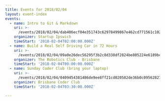```yaml
---
title: Events for 2018/02/04
layout: event-index
events:
  - name: Intro to Git & Markdown
    uri: >-
      /events/2018/02/04/dab406ecf04e351743c62978499867e462cd771561c1020eb6d84fdd9b1a432b
    organizer: Startup Ipswich
    timeStart: '2018-02-04T02:00:00.000Z'
  - name: Build a Real Self Driving Car in 72 Hours
    uri: >-
      /events/2018/02/04/09a0e26dec56295f3b2c8d338df2824be805224e6189bcb556f47d5b75c858ac
    organizer: The Robotics Club - Brisbane
    timeStart: '2018-02-04T00:00:00.000Z'
  - name: Sunday Coder Club (bring your laptop)
    uri: >-
      /events/2018/02/04/0409454381486de9ee8ff21cd020582de36b0c09562827fa724917354a5fd337
    organizer: Brisbane Coder Club
    timeStart: '2018-02-04T03:30:00.000Z'

---
```

